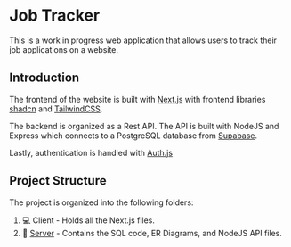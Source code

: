 # Job Tracker

This is a work in progress web application that allows users to track their job applications on a website.

## Introduction

The frontend of the website is built with [Next.js](https://nextjs.org/) with frontend libraries [shadcn](https://ui.shadcn.com/) and [TailwindCSS](https://tailwindcss.com/).

The backend is organized as a Rest API. The API is built with NodeJS and Express which connects to a PostgreSQL database from [Supabase](https://supabase.com/).

Lastly, authentication is handled with [Auth.js](https://authjs.dev/)

## Project Structure

The project is organized into the following folders:

1. :computer: Client - Holds all the Next.js files.
2. :electric_plug: [Server](https://github.com/KyleHu14/job-tracker/tree/main/server) - Contains the SQL code, ER Diagrams, and NodeJS API files.

